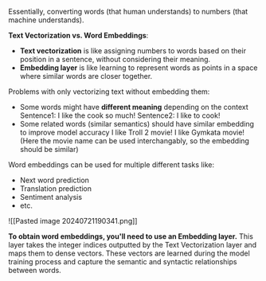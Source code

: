 Essentially, converting words (that human understands) to numbers (that machine understands).

**Text Vectorization vs. Word Embeddings**:
- **Text vectorization** is like assigning numbers to words based on their position in a sentence, without considering their meaning.
- **Embedding layer** is like learning to represent words as points in a space where similar words are closer together.

Problems with only vectorizing text without embedding them:
- Some words might have **different meaning** depending on the context
  Sentence1: I like the cook so much!
  Sentence2: I like to cook!
- Some related words (similar semantics) should have similar embedding to improve model accuracy
  I like Troll 2 movie!
  I like Gymkata movie!
  (Here the movie name can be used interchangably, so the embedding should be similar)

Word embeddings can be used for multiple different tasks like:
- Next word prediction
- Translation prediction
- Sentiment analysis
- etc.

![[Pasted image 20240721190341.png]]



**To obtain word embeddings, you'll need to use an Embedding layer.** This layer takes the integer indices outputted by the Text Vectorization layer and maps them to dense vectors. These vectors are learned during the model training process and capture the semantic and syntactic relationships between words.